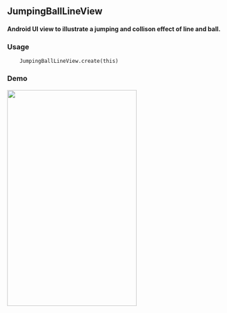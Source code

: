 ## JumpingBallLineView


#### Android UI view to illustrate a jumping and collison effect of line and ball.


### Usage

```
    JumpingBallLineView.create(this)
```

### Demo

<img src="https://github.com/Anwesh43/JumpingBallLineView/blob/master/demo/jumpingballlineview.gif" width = "300px" height = "500px">
